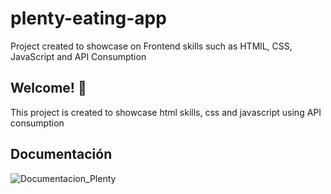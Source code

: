 # plenty-eating-app
Project created to showcase on Frontend skills such as HTMlL, CSS, JavaScript and API Consumption



## Welcome! 👋

This project is created to showcase html skills, css and javascript using API consumption

## Documentación

![Documentacion_Plenty](/images/doc/doc_plenty.png)
